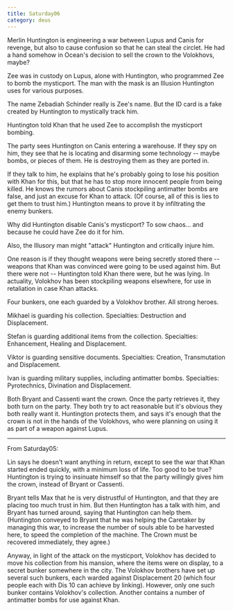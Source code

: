 ```yaml
---
title: Saturday06
category: deus
---
```

Merlin Huntington is engineering a war between Lupus and Canis for revenge, but also to cause confusion so that he can steal the circlet. He had a hand somehow in Ocean's decision to sell the crown to the Volokhovs, maybe?

Zee was in custody on Lupus, alone with Huntington, who programmed Zee to bomb the mysticport. The man with the mask is an Illusion Huntington uses for various purposes.

The name Zebadiah Schinder really is Zee's name. But the ID card is a fake created by Huntington to mystically track him.

Huntington told Khan that he used Zee to accomplish the mysticport bombing.

The party sees Huntington on Canis entering a warehouse. If they spy on him, they see that he is locating and disarming some technology -- maybe bombs, or pieces of them. He is destroying them as they are ported in.

If they talk to him, he explains that he's probably going to lose his position with Khan for this, but that he has to stop more innocent people from being killed. He knows the rumors about Canis stockpiling antimatter bombs are false, and just an excuse for Khan to attack. (Of course, all of this is lies to get them to trust him.) Huntington means to prove it by infiltrating the enemy bunkers.

Why did Huntington disable Canis's mysticport? To sow chaos... and because he could have Zee do it for him.

Also, the Illusory man might &quot;attack&quot; Huntington and critically injure him.

One reason is if they thought weapons were being secretly stored there -- weapons that Khan was convinced were going to be used against him. But there were not -- Huntington told Khan there were, but he was lying. In actuality, Volokhov has been stockpiling weapons elsewhere, for use in retaliation in case Khan attacks.

Four bunkers, one each guarded by a Volokhov brother. All strong heroes.

Mikhael is guarding his collection. Specialties: Destruction and Displacement.

Stefan is guarding additional items from the collection. Specialties: Enhancement, Healing and Displacement.

Viktor is guarding sensitive documents. Specialties: Creation, Transmutation and Displacement.

Ivan is guarding military supplies, including antimatter bombs. Specialties: Pyrotechnics, Divination and Displacement.

Both Bryant and Cassenti want the crown. Once the party retrieves it, they both turn on the party. They both try to act reasonable but it's obvious they both really want it. Huntington protects them, and says it's enough that the crown is not in the hands of the Volokhovs, who were planning on using it as part of a weapon against Lupus.

-----
From Saturday05:

Lin says he doesn't want anything in return, except to see the war that Khan started ended quickly, with a minimum loss of life. Too good to be true? Huntington is trying to insinuate himself so that the party willingly gives him the crown, instead of Bryant or Cassenti.

Bryant tells Max that he is very distrustful of Huntington, and that they are placing too much trust in him. But then Huntington has a talk with him, and Bryant has turned around, saying that Huntington can help them. (Huntington conveyed to Bryant that he was helping the Caretaker by managing this war, to increase the number of souls able to be harvested here, to speed the completion of the machine. The Crown must be recovered immediately, they agree.)

Anyway, in light of the attack on the mysticport, Volokhov has decided to move his collection from his mansion, where the items were on display, to a secret bunker somewhere in the city. The Volokhov brothers have set up several such bunkers, each warded against Displacement 20 (which four people each with Dis 10 can achieve by linking). However, only one such bunker contains Volokhov's collection. Another contains a number of antimatter bombs for use against Khan.
